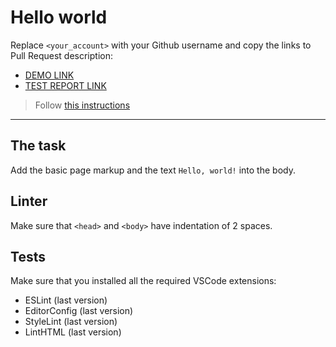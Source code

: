 # Hello world

Replace `<your_account>` with your Github username and copy the links to Pull Request description:
- [DEMO LINK](https://github.com/Vladyslav-amp/layout_hello-world)
- [TEST REPORT LINK](https://github.com/Vladyslav-amp/layout_hello-world)

> Follow [this instructions](https://mate-academy.github.io/layout_task-guideline/#how-to-solve-the-layout-tasks-on-github)
___

## The task

Add the basic page markup and the text `Hello, world!` into the body.

## Linter

Make sure that `<head>` and `<body>` have indentation of 2 spaces.

## Tests

Make sure that you installed all the required VSCode extensions:

- ESLint (last version)
- EditorConfig (last version)
- StyleLint (last version)
- LintHTML (last version)
